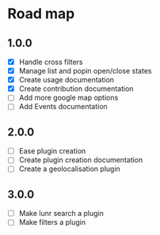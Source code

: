 # Road map

## 1.0.0
  - [x] Handle cross filters
  - [x] Manage list and popin open/close states
  - [x] Create usage documentation
  - [x] Create contribution documentation
  - [ ] Add more google map options
  - [ ] Add Events documentation

## 2.0.0
  - [ ] Ease plugin creation
  - [ ] Create plugin creation documentation
  - [ ] Create a geolocalisation plugin

## 3.0.0
  - [ ] Make lunr search a plugin
  - [ ] Make filters a plugin
